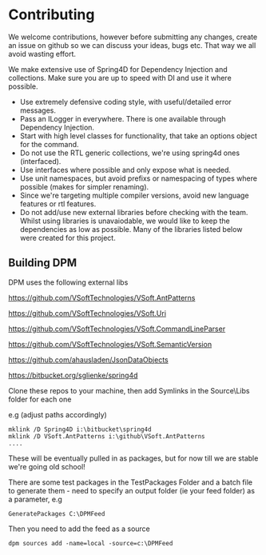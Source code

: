 # Contributing

We welcome contributions, however before submitting any changes, create an issue on github so we can discuss your ideas, bugs etc. That way we all avoid wasting effort.

We make extensive use of Spring4D for Dependency Injection and collections. Make sure you are up to speed with DI and use it where possible.

- Use extremely defensive coding style, with useful/detailed error messages.
- Pass an ILogger in everywhere. There is one available through Dependency Injection.
- Start with high level classes for functionality, that take an options object for the command.
- Do not use the RTL generic collections, we're using spring4d ones (interfaced).
- Use interfaces where possible and only expose what is needed.
- Use unit namespaces, but avoid prefixs or namespacing of types where possible (makes for simpler renaming).
- Since we're targeting multiple compiler versions, avoid new language features or rtl features.
- Do not add/use new external libraries before checking with the team. Whilst using libraries is unavaiodable, we would like to keep the dependencies as low as possible. Many of the libraries listed below were created for this project.

## Building DPM

DPM uses the following external libs

https://github.com/VSoftTechnologies/VSoft.AntPatterns

https://github.com/VSoftTechnologies/VSoft.Uri

https://github.com/VSoftTechnologies/VSoft.CommandLineParser

https://github.com/VSoftTechnologies/VSoft.SemanticVersion

https://github.com/ahausladen/JsonDataObjects

https://bitbucket.org/sglienke/spring4d

Clone these repos to your machine, then add Symlinks in the Source\Libs folder for each one

e.g (adjust paths accordingly)

```cli
mklink /D Spring4D i:\bitbucket\spring4d
mklink /D VSoft.AntPatterns i:\github\VSoft.AntPatterns
....
```

These will be eventually pulled in as packages, but for now till we are stable we're going old school!

There are some test packages in the TestPackages Folder and a batch file to generate them - need to specify an output folder (ie your feed folder) as a parameter, e.g

`GeneratePackages C:\DPMFeed`

Then you need to add the feed as a source

`dpm sources add -name=local -source=c:\DPMFeed`
